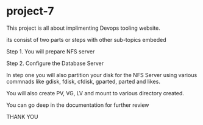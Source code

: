 # project-7

This project is all about implimenting Devops tooling website.

its consist of two parts or steps with other sub-topics embeded

Step 1. You will prepare NFS server 

Step 2. Configure the Database Server

In step one you will also partition your disk for the NFS Server using various commnads like gdisk, fdisk, cfdisk, gparted, parted and likes.

You will also create PV, VG, LV and mount to various directory created.

You can go deep in the documentation for further review

THANK YOU
